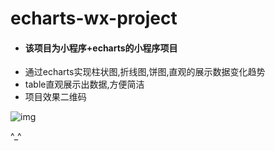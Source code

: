 # echarts-wx-project
* #### 该项目为小程序+echarts的小程序项目
* 通过echarts实现柱状图,折线图,饼图,直观的展示数据变化趋势
* table直观展示出数据,方便简洁
* 项目效果二维码

![img](https://github.com/whl01135020/echarts-wx-project/blob/master/img/xcx.jpg)

^_^
